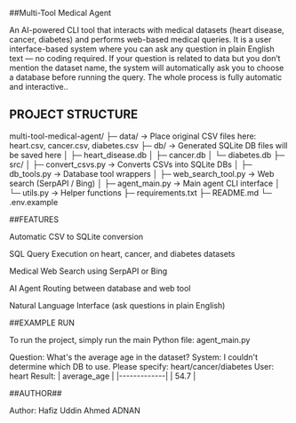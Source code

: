 ##Multi-Tool Medical Agent

An AI-powered CLI tool that interacts with medical datasets (heart disease, cancer, diabetes) and performs web-based medical queries.
It is a user interface-based system where you can ask any question in plain English text — no coding required.
If your question is related to data but you don’t mention the dataset name, the system will automatically ask you to choose a database before running the query.
The whole process is fully automatic and interactive..


## PROJECT STRUCTURE

multi-tool-medical-agent/
├─ data/ -> Place original CSV files here: heart.csv, cancer.csv, diabetes.csv
├─ db/ -> Generated SQLite DB files will be saved here
│ ├─ heart_disease.db
│ ├─ cancer.db
│ └─ diabetes.db
├─ src/
│ ├─ convert_csvs.py -> Converts CSVs into SQLite DBs
│ ├─ db_tools.py -> Database tool wrappers
│ ├─ web_search_tool.py -> Web search (SerpAPI / Bing)
│ ├─ agent_main.py -> Main agent CLI interface
│ └─ utils.py -> Helper functions
├─ requirements.txt
├─ README.md
└─ .env.example


##FEATURES

Automatic CSV to SQLite conversion

SQL Query Execution on heart, cancer, and diabetes datasets

Medical Web Search using SerpAPI or Bing

AI Agent Routing between database and web tool

Natural Language Interface (ask questions in plain English)


##EXAMPLE RUN

To run the project, simply run the main Python file: agent_main.py

Question: What's the average age in the dataset?
System: I couldn't determine which DB to use. Please specify: heart/cancer/diabetes
User: heart
Result:
| average_age |
|-------------|
| 54.7        |


##AUTHOR##

Author: Hafiz Uddin Ahmed ADNAN
